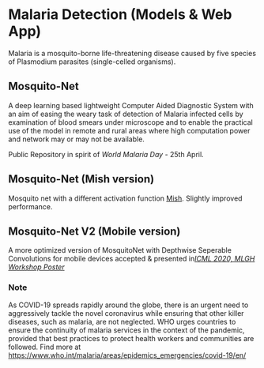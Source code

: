 # Malaria Detection (Models & Web App)
Malaria is a mosquito-borne life-threatening disease caused by five species of Plasmodium parasites (single-celled organisms).   

## Mosquito-Net
A deep learning based lightweight Computer Aided Diagnostic System with an aim of easing the weary task of detection of Malaria infected cells by examination of blood smears under microscope and to enable the practical use of the model in remote and rural areas where high computation power and network may or may not be available.

Public Repository in spirit of *World Malaria Day* - 25th April.

## Mosquito-Net (Mish version)
Mosquito net with a different activation function [Mish](https://github.com/digantamisra98/Mish). Slightly improved performance.  

## Mosquito-Net V2 (Mobile version)
A more optimized version of MosquitoNet with Depthwise Seperable Convolutions for mobile devices accepted & presented in[*ICML 2020, MLGH Workshop Poster*](https://drive.google.com/file/d/1OoCqThpsm9N38eUTGNmxwRhVat8IxWVl/view)


### Note
As COVID-19 spreads rapidly around the globe, there is an urgent need to aggressively tackle the novel coronavirus while ensuring that other killer diseases, such as malaria, are not neglected. WHO urges countries to ensure the continuity of malaria services in the context of the pandemic, provided that best practices to protect health workers and communities are followed. Find more at https://www.who.int/malaria/areas/epidemics_emergencies/covid-19/en/
